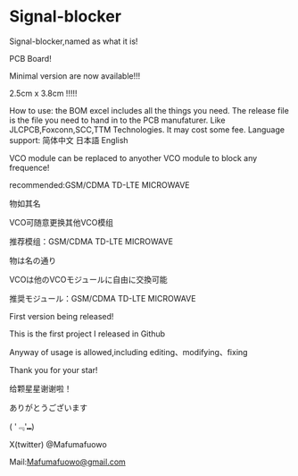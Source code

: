 # Signal-blocker
Signal-blocker,named as what it is!

PCB Board!

Minimal version are now available!!!

2.5cm  x  3.8cm !!!!!

How to use:
  the BOM excel includes all the things you need.
  The release file is the file you need to hand in to the PCB manufaturer.
  Like JLCPCB,Foxconn,SCC,TTM Technologies.
  It may cost some fee.
Language support:
  简体中文 日本語 English

VCO module can be replaced to anyother VCO module to block any frequence!

recommended:GSM/CDMA TD-LTE MICROWAVE

物如其名

VCO可随意更换其他VCO模组

推荐模组：GSM/CDMA TD-LTE MICROWAVE

物は名の通り

VCOは他のVCOモジュールに自由に交換可能

推奨モジュール：GSM/CDMA TD-LTE MICROWAVE

First version being released!

This is the first project I released in Github

Anyway of usage is allowed,including editing、modifying、fixing

Thank you for your star!

给颗星星谢谢啦！

ありがとうございます

( '﹃'⑉)

X(twitter) @Mafumafuowo

Mail:Mafumafuowo@gmail.com
